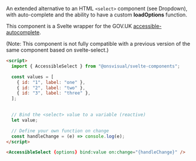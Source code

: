 An extended alternative to an HTML `<select>` component (see Dropdown), with auto-complete and the ability to have a custom **loadOptions** function.

This component is a Svelte wrapper for the GOV.UK [accessible-autocomplete](https://github.com/alphagov/accessible-autocomplete).

(Note: This component is not fully compatible with a previous version of the same component based on svelte-select.)

<!-- prettier-ignore -->
```html
<script>
  import { AccessibleSelect } from "@onsvisual/svelte-components";

  const values = [
    { id: "1", label: "one" },
    { id: "2", label: "two" },
    { id: "3", label: "three" },
  ];
  

  // Bind the <select> value to a variable (reactive)
  let value;

  // Define your own function on change
  const handleChange = (e) => console.log(e);
</script>

<AccessibleSelect {options} bind:value on:change="{handleChange}" />
```
